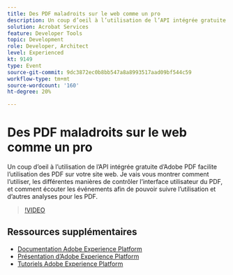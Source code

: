 ```yaml
---
title: Des PDF maladroits sur le web comme un pro
description: Un coup d’oeil à l’utilisation de l’API intégrée gratuite d’Adobe PDF facilite l’utilisation des PDF sur votre site web. Je vais vous montrer comment l’utiliser, les différentes manières de contrôler l’interface utilisateur du PDF, et comment écouter les événements afin de pouvoir suivre l’utilisation et d’autres analyses pour les PDF.
solution: Acrobat Services
feature: Developer Tools
topic: Development
role: Developer, Architect
level: Experienced
kt: 9149
type: Event
source-git-commit: 9dc3872ec0b8bb547a8a8993517aad09bf544c59
workflow-type: tm+mt
source-wordcount: '160'
ht-degree: 20%

---
```


# Des PDF maladroits sur le web comme un pro

Un coup d’oeil à l’utilisation de l’API intégrée gratuite d’Adobe PDF facilite l’utilisation des PDF sur votre site web. Je vais vous montrer comment l’utiliser, les différentes manières de contrôler l’interface utilisateur du PDF, et comment écouter les événements afin de pouvoir suivre l’utilisation et d’autres analyses pour les PDF.


>[!VIDEO](https://video.tv.adobe.com/v/337602/?quality=12&learn=on&hidetitle=true)

## Ressources supplémentaires

- [Documentation Adobe Experience Platform](https://experienceleague.adobe.com/docs/experience-platform.html?lang=fr)
- [Présentation d’Adobe Experience Platform](https://experienceleague.adobe.com/docs/experience-platform/landing/home.html?lang=fr)
- [Tutoriels Adobe Experience Platform](https://experienceleague.adobe.com/docs/platform-learn/tutorials/overview.html?lang=fr)
